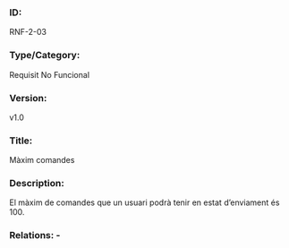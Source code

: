 ### ID:
RNF-2-03
### Type/Category:
Requisit No Funcional
### Version:
v1.0
### Title:
Màxim comandes
### Description:
El màxim de comandes que un usuari podrà tenir en estat d’enviament és 100.
### Relations: -
